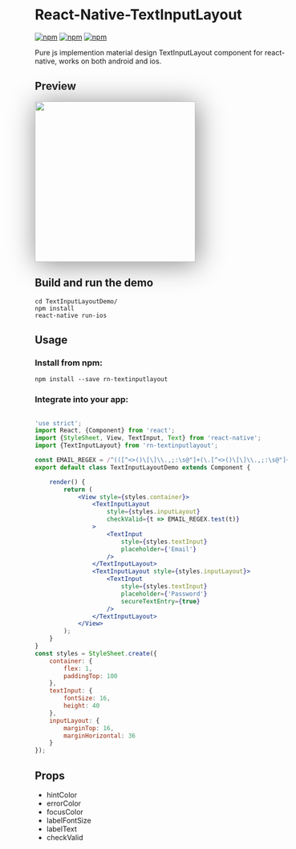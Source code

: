 # React-Native-TextInputLayout
[![npm](https://img.shields.io/npm/v/rn-textinputlayout.svg?style=plastic)](https://npmjs.org/package/rn-textinputlayout) [![npm](https://img.shields.io/npm/dm/rn-textinputlayout.svg?style=plastic)](https://npmjs.org/package/rn-textinputlayout) [![npm](https://img.shields.io/npm/dt/rn-textinputlayout.svg?style=plastic)](https://npmjs.org/package/rn-textinputlayout)

Pure js implemention material design TextInputLayout component for react-native, works on both android and ios.

## Preview

<img src="./art/demo.gif" width="320" style="box-shadow: 4px 4px 50px #888888;"/>

## Build and run the demo

```  
cd TextInputLayoutDemo/
npm install
react-native run-ios
```

## Usage

### Install from npm:
`npm install --save rn-textinputlayout`

### Integrate into your app:  

```jsx

'use strict';
import React, {Component} from 'react';
import {StyleSheet, View, TextInput, Text} from 'react-native';
import {TextInputLayout} from 'rn-textinputlayout';

const EMAIL_REGEX = /^(([^<>()\[\]\\.,;:\s@"]+(\.[^<>()\[\]\\.,;:\s@"]+)*)|(".+"))@((\[[0-9]{1,3}\.[0-9]{1,3}\.[0-9]{1,3}\.[0-9]{1,3}])|(([a-zA-Z\-0-9]+\.)+[a-zA-Z]{2,}))$/;
export default class TextInputLayoutDemo extends Component {

    render() {
        return (
            <View style={styles.container}>
                <TextInputLayout
                    style={styles.inputLayout}
                    checkValid={t => EMAIL_REGEX.test(t)}
                >
                    <TextInput
                        style={styles.textInput}
                        placeholder={'Email'}
                    />
                </TextInputLayout>
                <TextInputLayout style={styles.inputLayout}>
                    <TextInput
                        style={styles.textInput}
                        placeholder={'Password'}
                        secureTextEntry={true}
                    />
                </TextInputLayout>
            </View>
        );
    }
}
const styles = StyleSheet.create({
    container: {
        flex: 1,
        paddingTop: 100
    },
    textInput: {
        fontSize: 16,
        height: 40
    },
    inputLayout: {
        marginTop: 16,
        marginHorizontal: 36
    }
});
```

## Props
- hintColor
- errorColor
- focusColor
- labelFontSize
- labelText
- checkValid
